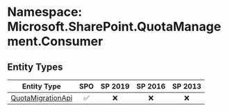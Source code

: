 # Namespace: Microsoft.SharePoint.QuotaManagement.Consumer

## Entity Types

Entity Type | SPO | SP 2019 | SP 2016 | SP 2013
----------|:---:|:-------:|:-------:|:-------:
[QuotaMigrationApi](./EntityTypes/QuotaMigrationApi.md) | ✅ | ❌ | ❌ | ❌